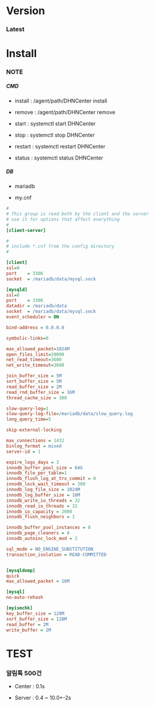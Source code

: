 # Version

### Latest

# Install

### NOTE

##### CMD

- install : /agent/path/DHNCenter install

- remove : /agent/path/DHNCenter remove

- start : systemctl start DHNCenter

- stop : systemctl stop DHNCenter

- restart : systemctl restart DHNCenter

- status : systemctl status DHNCenter

##### DB

- mariadb
  
- my.cnf
```ini
#
# This group is read both by the client and the server
# use it for options that affect everything
#
[client-server]

#
# include *.cnf from the config directory
#

[client]
ssl=0
port	= 3306
socket 	= /mariadb/data/mysql.sock

[mysqld]
ssl=0
port	= 3306
datadir	= /mariadb/data
socket	= /mariadb/data/mysql.sock
event_scheduler = ON

bind-address = 0.0.0.0

symbolic-links=0

max_allowed_packet=1024M
open_files_limit=20000
net_read_timeout=3600
net_write_timeout=3600

join_buffer_size = 5M
sort_buffer_size = 5M
read_buffer_size = 2M
read_rnd_buffer_size = 16M
thread_cache_size = 300

slow-query-log=1
slow-query-log-file=/mariadb/data/slow_query.log
long_query_time=5

skip-external-locking

max_connections = 1432
binlog_format = mixed
server-id = 1

expire_logs_days = 3
innodb_buffer_pool_size = 64G
innodb_file_per_table=1
innodb_flush_log_at_trx_commit = 0
innodb_lock_wait_timeout = 300
innodb_log_file_size = 1024M
innodb_log_buffer_size = 16M
innodb_write_io_threads = 32
innodb_read_io_threads = 32
innodb_io_capacity = 2000
innodb_flush_neighbors = 1

innodb_buffer_pool_instances = 8
innodb_page_cleaners = 8
innodb_autoinc_lock_mod = 2

sql_mode = NO_ENGINE_SUBSTITUTION
transaction_isolation = READ-COMMITTED


[mysqldump]
quick
max_allowed_packet = 16M

[mysql]
no-auto-rehash

[myismchk]
key_buffer_size = 128M
sort_buffer_size = 128M
read_buffer = 2M
write_buffer = 2M
```

# TEST

### 알림톡 500건

- Center : 0.1s

- Server : 0.4 ~ 10.0+-2s
